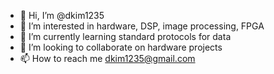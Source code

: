 - 👋 Hi, I’m @dkim1235
- 👀 I’m interested in hardware, DSP, image processing, FPGA
- 🌱 I’m currently learning standard protocols for data
- 💞️ I’m looking to collaborate on hardware projects
- 📫 How to reach me dkim1235@gmail.com

<!---
dkim1235/dkim1235 is a ✨ special ✨ repository because its `README.md` (this file) appears on your GitHub profile.
You can click the Preview link to take a look at your changes.
--->
